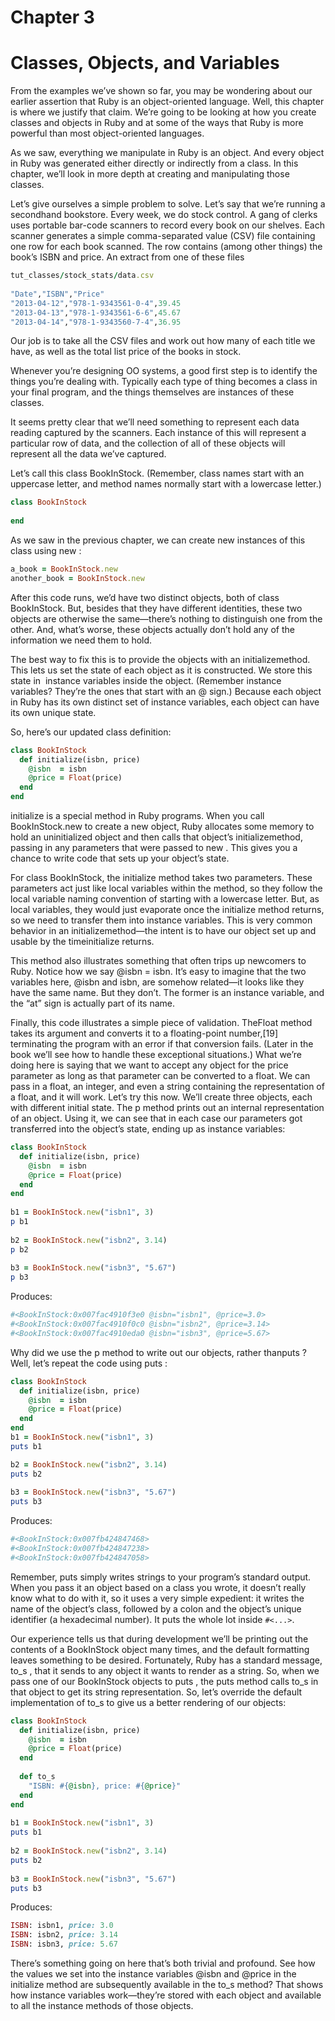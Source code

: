 Chapter 3
====
Classes, Objects, and Variables
====

From the examples we’ve shown so far, you may be wondering about our earlier assertion that Ruby is an object-oriented language. Well, this chapter is where we justify that claim. We’re going to be looking at how you create classes and objects in Ruby and at some of the ways that Ruby is more powerful than most object-oriented languages.

As we saw, everything we manipulate in Ruby is an object. And every object in Ruby was generated either directly or indirectly from a class. In this chapter, we’ll look in more depth at creating and manipulating those classes.

Let’s give ourselves a simple problem to solve. Let’s say that we’re running a secondhand bookstore. Every week, we do stock control. A gang of clerks uses portable bar-code scanners to record every book on our shelves. Each scanner generates a simple comma-separated value (CSV) file containing one row for each book scanned. The row contains (among other things) the book’s ISBN and price. An extract from one of these files 
```ruby
tut_classes/stock_stats/data.csv
​ 	
"Date","ISBN","Price"​ 	
"2013-04-12","978-1-9343561-0-4",39.45​ 	
"2013-04-13","978-1-9343561-6-6",45.67​ 	
"2013-04-14","978-1-9343560-7-4",36.95
```
Our job is to take all the CSV files and work out how many of each title we have, as well as the total list price of the books in stock.

Whenever you’re designing OO systems, a good first step is to identify the ​things​ you’re dealing with. Typically each type of thing becomes a class in your final program, and the things themselves are instances of these classes.

It seems pretty clear that we’ll need something to represent each data reading captured by the scanners. Each instance of this will represent a particular row of data, and the collection of all of these objects will represent all the data we’ve captured.

Let’s call this class ​BookInStock​. (Remember, class names start with an uppercase letter, and method names normally start with a lowercase letter.)
```ruby
​class​ BookInStock
​ 	
​end​
```
As we saw in the previous chapter, we can create new instances of this class using ​new​ :
```ruby
a_book = BookInStock.new​ 	
another_book = BookInStock.new
```
After this code runs, we’d have two distinct objects, both of class ​BookInStock​. But, besides that they have different identities, these two objects are otherwise the same—there’s nothing to distinguish one from the other. And, what’s worse, these objects actually don’t hold any of the information we need them to hold.

The best way to fix this is to provide the objects with an ​initialize​ method. This lets us set the state of each object as it is constructed. We store this state in ​ instance variables​ inside the object. (Remember instance variables? They’re the ones that start with an @ sign.) Because each object in Ruby has its own distinct set of instance variables, each object can have its own unique state.

So, here’s our updated class definition:
```ruby
​class​ BookInStock​ 	
  ​def​ initialize(isbn, price)​ 	
    @isbn  = isbn​ 	
    @price = Float(price)​ 	
  ​end​​ 	
​end​
```
​initialize​ is a special method in Ruby programs. When you call ​BookInStock.new​ to create a new object, Ruby allocates some memory to hold an uninitialized object and then calls that object’s ​initialize​ method, passing in any parameters that were passed to ​new​ . This gives you a chance to write code that sets up your object’s state.

For class ​BookInStock​, the ​initialize​ method takes two parameters. These parameters act just like local variables within the method, so they follow the local variable naming convention of starting with a lowercase letter. But, as local variables, they would just evaporate once the ​initialize​ method returns, so we need to transfer them into instance variables. This is very common behavior in an ​initialize​ method—the intent is to have our object set up and usable by the time ​initialize​ returns.

This method also illustrates something that often trips up newcomers to Ruby. Notice how we say ​@isbn = isbn​. It’s easy to imagine that the two variables here, ​@isbn​ and ​isbn​, are somehow related—it looks like they have the same name. But they don’t. The former is an instance variable, and the “at” sign is actually part of its name.

Finally, this code illustrates a simple piece of validation. The ​Float​ method takes its argument and converts it to a floating-point number,[19] terminating the program with an error if that conversion fails. (Later in the book we’ll see how to handle these exceptional situations.) What we’re doing here is saying that we want to accept any object for the ​price​ parameter as long as that parameter can be converted to a float. We can pass in a float, an integer, and even a string containing the representation of a float, and it will work. Let’s try this now. We’ll create three objects, each with different initial state. The ​p​ method prints out an internal representation of an object. Using it, we can see that in each case our parameters got transferred into the object’s state, ending up as instance variables:
```ruby
​class​ BookInStock​ 	
  ​def​ initialize(isbn, price)​ 	
    @isbn  = isbn​ 	
    @price = Float(price)​ 	
  ​end​​ 	
​end​​ 	
​ 	
b1 = BookInStock.new(​"isbn1"​, 3)​ 	
p b1​ 	
​ 	
b2 = BookInStock.new(​"isbn2"​, 3.14)​ 	
p b2​ 	
​ 	
b3 = BookInStock.new(​"isbn3"​, ​"5.67"​)​ 	
p b3
```
Produces:
```ruby
#<BookInStock:0x007fac4910f3e0 @isbn="isbn1", @price=3.0>​ 	
#<BookInStock:0x007fac4910f0c0 @isbn="isbn2", @price=3.14>​ 	
#<BookInStock:0x007fac4910eda0 @isbn="isbn3", @price=5.67>
```
Why did we use the ​p​ method to write out our objects, rather than ​puts​ ? Well, let’s repeat the code using ​puts​ :
```ruby
​class​ BookInStock​ 	
  ​def​ initialize(isbn, price)​ 	
    @isbn  = isbn​ 	
    @price = Float(price)​ 	
  ​end​​ 	
​end​
b1 = BookInStock.new(​"isbn1"​, 3)
puts b1

b2 = BookInStock.new(​"isbn2"​, 3.14)​ 	
puts b2​ 	
​ 	
b3 = BookInStock.new(​"isbn3"​, ​"5.67"​)​ 	
puts b3
```
Produces:
```ruby	
#<BookInStock:0x007fb424847468>​ 	
#<BookInStock:0x007fb424847238>​ 	
#<BookInStock:0x007fb424847058>
```
Remember, ​puts​ simply writes strings to your program’s standard output. When you pass it an object based on a class you wrote, it doesn’t really know what to do with it, so it uses a very simple expedient: it writes the name of the object’s class, followed by a colon and the object’s unique identifier (a hexadecimal number). It puts the whole lot inside ​`#<...>`​.

Our experience tells us that during development we’ll be printing out the contents of a ​BookInStock​ object many times, and the default formatting leaves something to be desired. Fortunately, Ruby has a standard message, ​to_s​ , that it sends to any object it wants to render as a string. So, when we pass one of our ​BookInStock​ objects to ​puts​ , the ​puts​ method calls ​to_s​ in that object to get its string representation. So, let’s override the default implementation of ​to_s​ to give us a better rendering of our objects:

```ruby
​class​ BookInStock​ 	
  ​def​ initialize(isbn, price) 	
    @isbn  = isbn​ 	
    @price = Float(price)​ 	
  ​end​
​ 	
  ​def​ to_s​ 	
    ​"ISBN: ​#{@isbn}​, price: ​#{@price}​"​​ 	
  ​end​​ 	
​end​
​ 	
b1 = BookInStock.new(​"isbn1"​, 3)​ 	
puts b1
​ 	
b2 = BookInStock.new(​"isbn2"​, 3.14)​ 	
puts b2
​ 	
b3 = BookInStock.new(​"isbn3"​, ​"5.67"​)​ 	
puts b3
```
Produces:
```ruby	
ISBN: isbn1, price: 3.0​ 	
ISBN: isbn2, price: 3.14​ 	
ISBN: isbn3, price: 5.67
```
There’s something going on here that’s both trivial and profound. See how the values we set into the instance variables ​@isbn​ and ​@price​ in the ​initialize​ method are subsequently available in the ​to_s​ method? That shows how instance variables work—they’re stored with each object and available to all the instance methods of those objects.